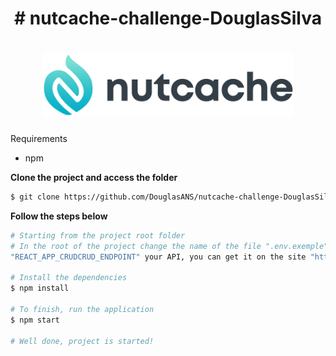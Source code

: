 

<h1 align="center">
	# nutcache-challenge-DouglasSilva
</h1>

<h1 align="center">
	<img alt="Logo" src="src/assets/nutcache-logo.png" width="400px" />
</h1>



Requirements
- npm

**Clone the project and access the folder**

```bash
$ git clone https://github.com/DouglasANS/nutcache-challenge-DouglasSilva.git && cd nutcache-challenge-DouglasSilva
```

**Follow the steps below**

```bash
# Starting from the project root folder
# In the root of the project change the name of the file ".env.exemple" to .env and in the environment variable put in 
"REACT_APP_CRUDCRUD_ENDPOINT" your API, you can get it on the site "https://crudcrud.com/"

# Install the dependencies
$ npm install

# To finish, run the application
$ npm start

# Well done, project is started!
```
